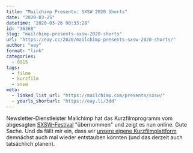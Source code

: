 ```yaml
---
title: "Mailchimp Presents: SXSW 2020 Shorts"
date: "2020-03-25"
datetime: "2020-03-26 00:33:28"
id: "36368"
slug: "mailchimp-presents-sxsw-2020-shorts"
url: "https://eay.cc/2020/mailchimp-presents-sxsw-2020-shorts/"
author: "eay"
format: "link"
categories:
  - 0815
tags:
  - filme
  - kurzfilm
  - sxsw
meta:
  - linked_list_url: "https://mailchimp.com/presents/sxsw/"
  - yourls_shorturl: "https://eay.li/3dd"
---
```


Newsletter-Dienstleister Mailchimp hat das Kurzfilm­programm vom abgesag­ten [SXSW-Festival](https://www.sxsw.com/) "über­nommen" und zeigt es nun online. Gute Sache. Und da fällt mir ein, dass wir [unsere eigene Kurzfilmplattform](https://shortfil.ms/) demnächst auch mal wieder entstauben könnten (und das derzeit auch tatsäch­lich planen).
